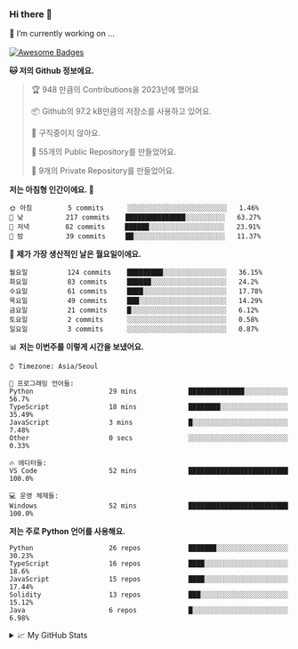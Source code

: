 ### Hi there 👋 
🔭 I’m currently working on ... </br></br>
[![Awesome Badges](https://img.shields.io/badge/Introduce-EN-green.svg)](https://github.com/tlatkdgus1/tlatkdgus1/blob/main/README.md.en)

<!--START_SECTION:waka-->
**🐱 저의 Github 정보에요.** 

> 🏆 948 만큼의 Contributions을 2023년에 했어요
 > 
> 📦 Github의 97.2 kB만큼의 저장소를 사용하고 있어요. 
 > 
> 🚫 구직중이지 않아요.
 > 
> 📜 55개의 Public Repository를 만들었어요. 
 > 
> 🔑 9개의 Private Repository를 만들었어요.  

**저는 아침형 인간이에요. 🐤** 

```text
🌞 아침         5 commits      ░░░░░░░░░░░░░░░░░░░░░░░░░   1.46% 
🌆 낮　         217 commits    ███████████████░░░░░░░░░░   63.27% 
🌃 저녁         82 commits     ██████░░░░░░░░░░░░░░░░░░░   23.91% 
🌙 밤　         39 commits     ██░░░░░░░░░░░░░░░░░░░░░░░   11.37%

```
📅 **제가 가장 생산적인 날은 월요일이에요.** 

```text
월요일          124 commits    █████████░░░░░░░░░░░░░░░░   36.15% 
화요일          83 commits     ██████░░░░░░░░░░░░░░░░░░░   24.2% 
수요일          61 commits     ████░░░░░░░░░░░░░░░░░░░░░   17.78% 
목요일          49 commits     ███░░░░░░░░░░░░░░░░░░░░░░   14.29% 
금요일          21 commits     █░░░░░░░░░░░░░░░░░░░░░░░░   6.12% 
토요일          2 commits      ░░░░░░░░░░░░░░░░░░░░░░░░░   0.58% 
일요일          3 commits      ░░░░░░░░░░░░░░░░░░░░░░░░░   0.87%

```


📊 **저는 이번주를 이렇게 시간을 보냈어요.** 

```text
⌚︎ Timezone: Asia/Seoul

💬 프로그래밍 언어들: 
Python                   29 mins             ██████████████░░░░░░░░░░░   56.7% 
TypeScript               18 mins             ████████░░░░░░░░░░░░░░░░░   35.49% 
JavaScript               3 mins              █░░░░░░░░░░░░░░░░░░░░░░░░   7.48% 
Other                    0 secs              ░░░░░░░░░░░░░░░░░░░░░░░░░   0.33%

🔥 에디터들: 
VS Code                  52 mins             █████████████████████████   100.0%

💻 운영 체제들: 
Windows                  52 mins             █████████████████████████   100.0%

```

**저는 주로 Python 언어를 사용해요.** 

```text
Python                   26 repos            ███████░░░░░░░░░░░░░░░░░░   30.23% 
TypeScript               16 repos            ████░░░░░░░░░░░░░░░░░░░░░   18.6% 
JavaScript               15 repos            ████░░░░░░░░░░░░░░░░░░░░░   17.44% 
Solidity                 13 repos            ███░░░░░░░░░░░░░░░░░░░░░░   15.12% 
Java                     6 repos             █░░░░░░░░░░░░░░░░░░░░░░░░   6.98%

```



<!--END_SECTION:waka-->

<details>
<summary>📈 My GitHub Stats</summary>
<p align="center"> <img src="https://github-readme-stats.vercel.app/api?username=tlatkdgus1&show_icons=true" alt="tlatkdgus1" />
</details>
